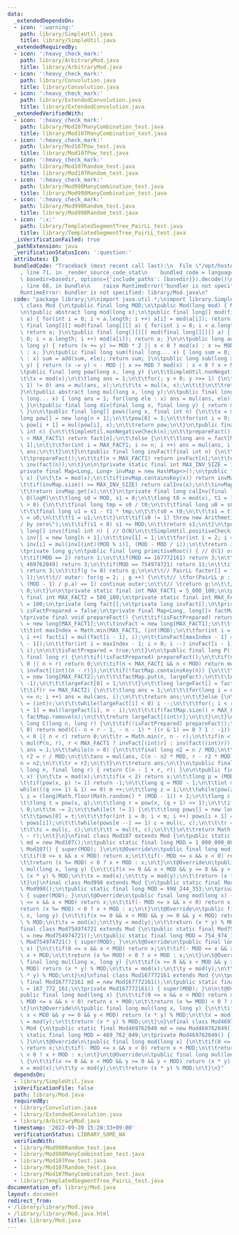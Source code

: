 ```yaml
---
data:
  _extendedDependsOn:
  - icon: ':warning:'
    path: library/SimpleUtil.java
    title: library/SimpleUtil.java
  _extendedRequiredBy:
  - icon: ':heavy_check_mark:'
    path: library/ArbitraryMod.java
    title: library/ArbitraryMod.java
  - icon: ':heavy_check_mark:'
    path: library/Convolution.java
    title: library/Convolution.java
  - icon: ':heavy_check_mark:'
    path: library/ExtendedConvolution.java
    title: library/ExtendedConvolution.java
  _extendedVerifiedWith:
  - icon: ':heavy_check_mark:'
    path: library/Mod107ManyCombination_test.java
    title: library/Mod107ManyCombination_test.java
  - icon: ':heavy_check_mark:'
    path: library/Mod107Pow_test.java
    title: library/Mod107Pow_test.java
  - icon: ':heavy_check_mark:'
    path: library/Mod107Random_test.java
    title: library/Mod107Random_test.java
  - icon: ':heavy_check_mark:'
    path: library/Mod998ManyCombination_test.java
    title: library/Mod998ManyCombination_test.java
  - icon: ':heavy_check_mark:'
    path: library/Mod998Random_test.java
    title: library/Mod998Random_test.java
  - icon: ':x:'
    path: library/TemplatedSegmentTree_PairLL_test.java
    title: library/TemplatedSegmentTree_PairLL_test.java
  _isVerificationFailed: true
  _pathExtension: java
  _verificationStatusIcon: ':question:'
  attributes: {}
  bundledCode: "Traceback (most recent call last):\n  File \"/opt/hostedtoolcache/Python/3.10.6/x64/lib/python3.10/site-packages/onlinejudge_verify/documentation/build.py\"\
    , line 71, in _render_source_code_stat\n    bundled_code = language.bundle(stat.path,\
    \ basedir=basedir, options={'include_paths': [basedir]}).decode()\n  File \"/opt/hostedtoolcache/Python/3.10.6/x64/lib/python3.10/site-packages/onlinejudge_verify/languages/user_defined.py\"\
    , line 68, in bundle\n    raise RuntimeError('bundler is not specified: {}'.format(str(path)))\n\
    RuntimeError: bundler is not specified: library/Mod.java\n"
  code: "package library;\n\nimport java.util.*;\nimport library.SimpleUtil;\n\nabstract\
    \ class Mod {\n\tpublic final long MOD;\n\tpublic Mod(long mod) { MOD = mod; }\n\
    \n\tpublic abstract long mod(long x);\n\tpublic final long[] mod(final long[]\
    \ a) { for(int i = 0; i < a.length; i ++) a[i] = mod(a[i]); return a; }\n\tpublic\
    \ final long[][] mod(final long[][] a) { for(int i = 0; i < a.length; i ++) mod(a[i]);\
    \ return a; }\n\tpublic final long[][][] mod(final long[][][] a) { for(int i =\
    \ 0; i < a.length; i ++) mod(a[i]); return a; }\n\n\tpublic long add(long x, final\
    \ long y) { return (x += y) >= MOD * 2 || x < 0 ? mod(x) : x >= MOD ? x - MOD\
    \ : x; }\n\tpublic final long sum(final long... x) { long sum = 0; for(long ele\
    \ : x) sum = add(sum, ele); return sum; }\n\tpublic long sub(long x, final long\
    \ y) { return (x -= y) < - MOD || x >= MOD ? mod(x) : x < 0 ? x + MOD : x; }\n\
    \tpublic final long pow(long x, long y) {\n\t\tSimpleUtil.nonNegativeCheck(y);\n\
    \t\tx = mod(x);\n\t\tlong ans = 1;\n\t\tfor(; y > 0; y >>= 1) {\n\t\t\tif((y &\
    \ 1) != 0) ans = mul(ans, x);\n\t\t\tx = mul(x, x);\n\t\t}\n\t\treturn ans;\n\t\
    }\n\tpublic abstract long mul(long x, long y);\n\tpublic final long mul(final\
    \ long... x) { long ans = 1; for(long ele : x) ans = mul(ans, ele); return ans;\
    \ }\n\tpublic final long div(final long x, final long y) { return mul(x, inv(y));\
    \ }\n\n\tpublic final long[] pows(long x, final int n) {\n\t\tx = mod(x);\n\t\t\
    long pow[] = new long[n + 1];\n\t\tpow[0] = 1;\n\t\tfor(int i = 0; i < n; i ++)\
    \ pow[i + 1] = mul(pow[i], x);\n\t\treturn pow;\n\t}\n\tpublic final long fact(final\
    \ int n) {\n\t\tSimpleUtil.nonNegativeCheck(n);\n\t\tprepareFact();\n\t\tif(n\
    \ < MAX_FACT1) return fact[n];\n\t\telse {\n\t\t\tlong ans = fact[MAX_FACT1 -\
    \ 1];\n\t\t\tfor(int i = MAX_FACT1; i <= n; i ++) ans = mul(ans, i);\n\t\t\treturn\
    \ ans;\n\t\t}\n\t}\n\tpublic final long invFact(final int n) {\n\t\tSimpleUtil.nonNegativeCheck(n);\n\
    \t\tprepareFact();\n\t\tif(n < MAX_FACT1) return invFact[n];\n\t\telse return\
    \ inv(fact(n));\n\t}\n\n\tprivate static final int MAX_INV_SIZE = 100_100;\n\t\
    private final Map<Long, Long> invMap = new HashMap<>();\n\tpublic final long inv(long\
    \ x) {\n\t\tx = mod(x);\n\t\tif(invMap.containsKey(x)) return invMap.get(x);\n\
    \t\tif(invMap.size() >= MAX_INV_SIZE) return calInv(x);\n\t\tinvMap.put(x, calInv(x));\n\
    \t\treturn invMap.get(x);\n\t}\n\tprivate final long calInv(final long x) { //\
    \ O(logM)\n\t\tlong s0 = MOD, s1 = 0;\n\t\tlong t0 = mod(x), t1 = 1;\n\t\twhile(t0\
    \ > 0) {\n\t\t\tfinal long tmp = s0 / t0;\n\t\t\tfinal long u0 = s0 - t0 * tmp;\n\
    \t\t\tfinal long u1 = s1 - t1 * tmp;\n\t\t\ts0 = t0;\n\t\t\ts1 = t1;\n\t\t\tt0\
    \ = u0;\n\t\t\tt1 = u1;\n\t\t}\n\t\tif(s0 != 1) throw new ArithmeticException(\"\
    / by zero\");\n\t\tif(s1 < 0) s1 += MOD;\n\t\treturn s1;\n\t}\n\tpublic final\
    \ long[] invs(final int n) { // O(N)\n\t\tSimpleUtil.positiveCheck(n);\n\t\tlong\
    \ inv[] = new long[n + 1];\n\t\tinv[1] = 1;\n\t\tfor(int i = 2; i <= n; i ++)\
    \ inv[i] = mul(inv[(int)(MOD % i)], (MOD - MOD / i));\n\t\treturn inv;\n\t}\n\n\
    \tprivate long g;\n\tpublic final long primitiveRoot() { // O(1) or O(M^(1/2))\n\
    \t\tif(MOD == 2) return 1;\n\t\tif(MOD == 167772161) return 3;\n\t\tif(MOD ==\
    \ 469762049) return 3;\n\t\tif(MOD == 754974721) return 11;\n\t\tif(MOD == 998244353)\
    \ return 3;\n\t\tif(g != 0) return g;\n\n\t\t// PairLL factor[] = factor(MOD -\
    \ 1);\n\t\t// outer: for(g = 2; ; g ++) {\n\t\t// \tfor(PairLL p : factor) if(pow(g,\
    \ (MOD - 1) / p.a) == 1) continue outer;\n\t\t// \treturn g;\n\t\t// }\n\t\treturn\
    \ 0;\n\t}\n\n\tprivate static final int MAX_FACT1 = 5_000_100;\n\tprivate static\
    \ final int MAX_FACT2 = 500_100;\n\tprivate static final int MAX_FACT_MAP_SIZE\
    \ = 100;\n\tprivate long fact[];\n\tprivate long invFact[];\n\tprivate boolean\
    \ isFactPrepared = false;\n\tprivate final Map<Long, long[]> factMap = new HashMap<>();\n\
    \tprivate final void prepareFact() {\n\t\tif(isFactPrepared) return;\n\t\tfact\
    \ = new long[MAX_FACT1];\n\t\tinvFact = new long[MAX_FACT1];\n\t\tfact[0] = 1;\n\
    \t\tint maxIndex = Math.min(MAX_FACT1, (int)MOD);\n\t\tfor(int i = 1; i < maxIndex;\
    \ i ++) fact[i] = mul(fact[i - 1], i);\n\t\tinvFact[maxIndex - 1] = inv(fact[maxIndex\
    \ - 1]);\n\t\tfor(int i = maxIndex - 1; i > 0; i --) invFact[i - 1] = mul(invFact[i],\
    \ i);\n\n\t\tisFactPrepared = true;\n\t}\n\n\tpublic final long P(final long n,\
    \ final long r) {\n\t\tif(!isFactPrepared) prepareFact();\n\t\tif(n < 0 || r <\
    \ 0 || n < r) return 0;\n\t\tif(n < MAX_FACT1 && n < MOD) return mul(fact[(int)n],\
    \ invFact[(int)(n - r)]);\n\t\tif(!factMap.containsKey(n)) {\n\t\t\tlong largeFact[]\
    \ = new long[MAX_FACT2];\n\t\t\tfactMap.put(n, largeFact);\n\t\t\tArrays.fill(largeFact,\
    \ -1);\n\t\t\tlargeFact[0] = 1;\n\t\t}\n\t\tlong largeFact[] = factMap.get(n);\n\
    \t\tif(r >= MAX_FACT2) {\n\t\t\tlong ans = 1;\n\t\t\tfor(long i = n - r + 1; i\
    \ <= n; i ++) ans = mul(ans, i);\n\t\t\treturn ans;\n\t\t}else {\n\t\t\tint i\
    \ = (int)r;\n\t\t\twhile(largeFact[i] < 0) i --;\n\t\t\tfor(; i < r; i ++) largeFact[i\
    \ + 1] = mul(largeFact[i], n - i);\n\t\t\tif(factMap.size() > MAX_FACT_MAP_SIZE)\
    \ factMap.remove(n);\n\t\t\treturn largeFact[(int)r];\n\t\t}\n\t}\n\tpublic final\
    \ long C(long n, long r) {\n\t\tif(!isFactPrepared) prepareFact();\n\t\tif(n <\
    \ 0) return mod(C(- n + r - 1, - n - 1) * ((r & 1) == 0 ? 1 : -1));\n\t\tif(r\
    \ < 0 || n < r) return 0;\n\t\tr = Math.min(r, n - r);\n\t\tif(n < MOD) return\
    \ mul(P(n, r), r < MAX_FACT1 ? invFact[(int)r] : inv(fact((int)r)));\n\n\t\tlong\
    \ ans = 1;\n\t\twhile(n > 0) {\n\t\t\tfinal long n2 = n / MOD;\n\t\t\tfinal long\
    \ r2 = r / MOD;\n\t\t\tans = mul(ans, C(n - n2 * MOD, r - r2 * MOD));\n\t\t\t\
    n = n2;\n\t\t\tr = r2;\n\t\t}\n\t\treturn ans;\n\t}\n\tpublic final long H(final\
    \ long n, final long r) { return C(n - 1 + r, r); }\n\n\tpublic final long sqrt(long\
    \ x) {\n\t\tx = mod(x);\n\t\tif(x < 2) return x;\n\t\tlong p = (MOD - 1) >> 1;\n\
    \t\tif(pow(x, p) != 1) return -1;\n\t\tlong q = MOD - 1;\n\t\tint m = 1;\n\t\t\
    while(((q >>= 1) & 1) == 0) m ++;\n\t\tlong z = 1;\n\t\twhile(pow(z, p) == 1)\
    \ z = (long)Math.floor(Math.random() * (MOD - 1)) + 1;\n\t\tlong c = pow(z, q);\n\
    \t\tlong t = pow(x, q);\n\t\tlong r = pow(x, (q + 1) >> 1);\n\t\tif(t == 0) return\
    \ 0;\n\t\tm -= 2;\n\t\twhile(t != 1) {\n\t\t\tlong pows[] = new long[m + 1];\n\
    \t\t\tpows[0] = t;\n\t\t\tfor(int i = 0; i < m; i ++) pows[i + 1] = mul(pows[i],\
    \ pows[i]);\n\t\t\twhile(pows[m --] == 1) c = mul(c, c);\n\t\t\tr = mul(r, c);\n\
    \t\t\tc = mul(c, c);\n\t\t\tt = mul(t, c);\n\t\t}\n\t\treturn Math.min(r, MOD\
    \ - r);\n\t}\n}\nfinal class Mod107 extends Mod {\n\tpublic static final Mod107\
    \ md = new Mod107();\n\tpublic static final long MOD = 1_000_000_007;\n\tprivate\
    \ Mod107() { super(MOD); }\n\n\t@Override\n\tpublic final long mod(long x) {\n\
    \t\tif(0 <= x && x < MOD) return x;\n\t\tif(- MOD <= x && x < 0) return x + MOD;\n\
    \t\treturn (x %= MOD) < 0 ? x + MOD : x;\n\t}\n\t@Override\n\tpublic final long\
    \ mul(long x, long y) {\n\t\tif(x >= 0 && x < MOD && y >= 0 && y < MOD) return\
    \ (x * y) % MOD;\n\t\tx = mod(x);\n\t\ty = mod(y);\n\t\treturn (x * y) % MOD;\n\
    \t}\n}\nfinal class Mod998 extends Mod {\n\tpublic static final Mod998 md = new\
    \ Mod998();\n\tpublic static final long MOD = 998_244_353;\n\tprivate Mod998()\
    \ { super(MOD); }\n\n\t@Override\n\tpublic final long mod(long x) {\n\t\tif(0\
    \ <= x && x < MOD) return x;\n\t\tif(- MOD <= x && x < 0) return x + MOD;\n\t\t\
    return (x %= MOD) < 0 ? x + MOD : x;\n\t}\n\t@Override\n\tpublic final long mul(long\
    \ x, long y) {\n\t\tif(x >= 0 && x < MOD && y >= 0 && y < MOD) return (x * y)\
    \ % MOD;\n\t\tx = mod(x);\n\t\ty = mod(y);\n\t\treturn (x * y) % MOD;\n\t}\n}\n\
    final class Mod754974721 extends Mod {\n\tpublic static final Mod754974721 md\
    \ = new Mod754974721();\n\tpublic static final long MOD = 754_974_721;\n\tprivate\
    \ Mod754974721() { super(MOD); }\n\n\t@Override\n\tpublic final long mod(long\
    \ x) {\n\t\tif(0 <= x && x < MOD) return x;\n\t\tif(- MOD <= x && x < 0) return\
    \ x + MOD;\n\t\treturn (x %= MOD) < 0 ? x + MOD : x;\n\t}\n\t@Override\n\tpublic\
    \ final long mul(long x, long y) {\n\t\tif(x >= 0 && x < MOD && y >= 0 && y <\
    \ MOD) return (x * y) % MOD;\n\t\tx = mod(x);\n\t\ty = mod(y);\n\t\treturn (x\
    \ * y) % MOD;\n\t}\n}\nfinal class Mod167772161 extends Mod {\n\tpublic static\
    \ final Mod167772161 md = new Mod167772161();\n\tpublic static final long MOD\
    \ = 167_772_161;\n\tprivate Mod167772161() { super(MOD); }\n\n\t@Override\n\t\
    public final long mod(long x) {\n\t\tif(0 <= x && x < MOD) return x;\n\t\tif(-\
    \ MOD <= x && x < 0) return x + MOD;\n\t\treturn (x %= MOD) < 0 ? x + MOD : x;\n\
    \t}\n\t@Override\n\tpublic final long mul(long x, long y) {\n\t\tif(x >= 0 &&\
    \ x < MOD && y >= 0 && y < MOD) return (x * y) % MOD;\n\t\tx = mod(x);\n\t\ty\
    \ = mod(y);\n\t\treturn (x * y) % MOD;\n\t}\n}\nfinal class Mod469762049 extends\
    \ Mod {\n\tpublic static final Mod469762049 md = new Mod469762049();\n\tpublic\
    \ static final long MOD = 469_762_049;\n\tprivate Mod469762049() { super(MOD);\
    \ }\n\n\t@Override\n\tpublic final long mod(long x) {\n\t\tif(0 <= x && x < MOD)\
    \ return x;\n\t\tif(- MOD <= x && x < 0) return x + MOD;\n\t\treturn (x %= MOD)\
    \ < 0 ? x + MOD : x;\n\t}\n\t@Override\n\tpublic final long mul(long x, long y)\
    \ {\n\t\tif(x >= 0 && x < MOD && y >= 0 && y < MOD) return (x * y) % MOD;\n\t\t\
    x = mod(x);\n\t\ty = mod(y);\n\t\treturn (x * y) % MOD;\n\t}\n}"
  dependsOn:
  - library/SimpleUtil.java
  isVerificationFile: false
  path: library/Mod.java
  requiredBy:
  - library/Convolution.java
  - library/ExtendedConvolution.java
  - library/ArbitraryMod.java
  timestamp: '2022-09-20 15:28:33+09:00'
  verificationStatus: LIBRARY_SOME_WA
  verifiedWith:
  - library/Mod998Random_test.java
  - library/Mod998ManyCombination_test.java
  - library/Mod107Pow_test.java
  - library/Mod107Random_test.java
  - library/Mod107ManyCombination_test.java
  - library/TemplatedSegmentTree_PairLL_test.java
documentation_of: library/Mod.java
layout: document
redirect_from:
- /library/library/Mod.java
- /library/library/Mod.java.html
title: library/Mod.java
---
```

